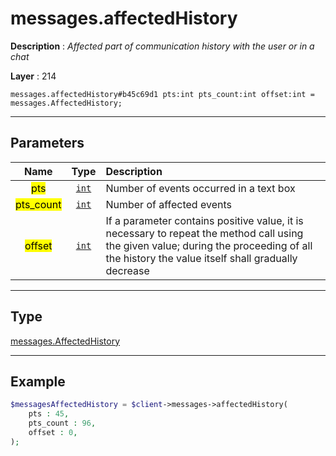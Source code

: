 # messages.affectedHistory

**Description** : *Affected part of communication history with the user or in a chat*

**Layer** : 214

```tl
messages.affectedHistory#b45c69d1 pts:int pts_count:int offset:int = messages.AffectedHistory;
```

---

## Parameters

| Name | Type | Description |
| :---: | :---: | :--- |
| <mark>pts</mark> | [`int`](type/int) | Number of events occurred in a text box |
| <mark>pts_count</mark> | [`int`](type/int) | Number of affected events |
| <mark>offset</mark> | [`int`](type/int) | If a parameter contains positive value, it is necessary to repeat the method call using the given value; during the proceeding of all the history the value itself shall gradually decrease |

---

## Type

[messages.AffectedHistory](type/messages.AffectedHistory)

---

## Example

```php
$messagesAffectedHistory = $client->messages->affectedHistory(
	pts : 45,
	pts_count : 96,
	offset : 0,
);
```